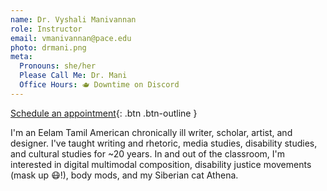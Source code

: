 ```yaml
---
name: Dr. Vyshali Manivannan
role: Instructor
email: vmanivannan@pace.edu
photo: drmani.png
meta:
  Pronouns: she/her
  Please Call Me: Dr. Mani
  Office Hours: 🫖 Downtime on Discord
---
```


[Schedule an appointment](https://zcal.co/drmani){: .btn .btn-outline }

I'm an Eelam Tamil American chronically ill writer, scholar, artist, and designer. I've taught writing and rhetoric, media studies, disability studies, and cultural studies for ~20 years. In and out of the classroom, I'm interested in digital multimodal composition, disability justice movements (mask up 😷!), body mods, and my Siberian cat Athena.
